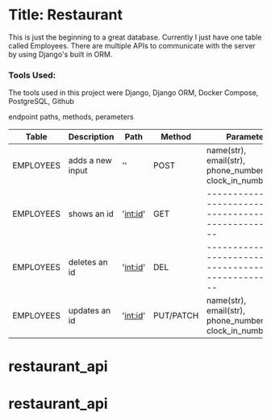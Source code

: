 <h1>Title: Restaurant</h1>

<p>This is just the beginning to a great database. Currently I just have one table called Employees. There are
multiple APIs to communicate with the server by using Django's built in ORM. 
</p>

<h3>Tools Used:</h3>
<p>The tools used in this project were Django, Django ORM, Docker Compose, PostgreSQL, Github</p>

endpoint paths, methods, perameters 

| Table     |   Description    |     Path      |   Method  |  Parameter                                                     |
| --------- | ---------------- | ------------- |  -------  | -------------------------------------------------------------- |
| EMPLOYEES | adds a new input |      ''       |    POST   | name(str), email(str), phone_number(int), clock_in_number(int) |
| EMPLOYEES | shows an id      |   '<int:id>'  |    GET    | -------------------------------------------------------------- |
| EMPLOYEES | deletes an id    |   '<int:id>'  |    DEL    | -------------------------------------------------------------- |
| EMPLOYEES | updates an id    |   '<int:id>'  | PUT/PATCH | name(str), email(str), phone_number(int), clock_in_number(int) |

# restaurant_api
# restaurant_api
